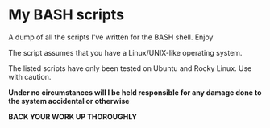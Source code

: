 # My BASH scripts 

A dump of all the scripts I've written for the BASH shell. Enjoy

The script assumes that you have a Linux/UNIX-like operating system.

The listed scripts have only been tested on Ubuntu and Rocky Linux. Use with caution.

**Under no circumstances will I be held responsible for any damage done to the system accidental or otherwise**

**BACK YOUR WORK UP THOROUGHLY**

